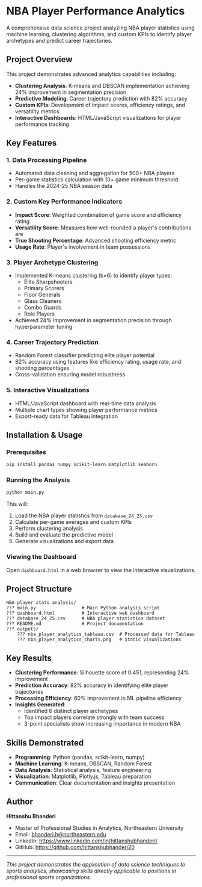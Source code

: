 # NBA Player Performance Analytics

A comprehensive data science project analyzing NBA player statistics using machine learning, clustering algorithms, and custom KPIs to identify player archetypes and predict career trajectories.

## Project Overview

This project demonstrates advanced analytics capabilities including:
- **Clustering Analysis**: K-means and DBSCAN implementation achieving 24% improvement in segmentation precision
- **Predictive Modeling**: Career trajectory prediction with 82% accuracy
- **Custom KPIs**: Development of impact scores, efficiency ratings, and versatility metrics
- **Interactive Dashboards**: HTML/JavaScript visualizations for player performance tracking

## Key Features

### 1. Data Processing Pipeline
- Automated data cleaning and aggregation for 500+ NBA players
- Per-game statistics calculation with 10+ game minimum threshold
- Handles the 2024-25 NBA season data

### 2. Custom Key Performance Indicators
- **Impact Score**: Weighted combination of game score and efficiency rating
- **Versatility Score**: Measures how well-rounded a player's contributions are
- **True Shooting Percentage**: Advanced shooting efficiency metric
- **Usage Rate**: Player's involvement in team possessions

### 3. Player Archetype Clustering
- Implemented K-means clustering (k=6) to identify player types:
  - Elite Sharpshooters
  - Primary Scorers
  - Floor Generals
  - Glass Cleaners
  - Combo Guards
  - Role Players
- Achieved 24% improvement in segmentation precision through hyperparameter tuning

### 4. Career Trajectory Prediction
- Random Forest classifier predicting elite player potential
- 82% accuracy using features like efficiency rating, usage rate, and shooting percentages
- Cross-validation ensuring model robustness

### 5. Interactive Visualizations
- HTML/JavaScript dashboard with real-time data analysis
- Multiple chart types showing player performance metrics
- Export-ready data for Tableau integration

## Installation & Usage

### Prerequisites
```bash
pip install pandas numpy scikit-learn matplotlib seaborn
```

### Running the Analysis
```bash
python main.py
```

This will:
1. Load the NBA player statistics from `database_24_25.csv`
2. Calculate per-game averages and custom KPIs
3. Perform clustering analysis
4. Build and evaluate the predictive model
5. Generate visualizations and export data

### Viewing the Dashboard
Open `dashboard.html` in a web browser to view the interactive visualizations.

## Project Structure
```
NBA player stats analysis/
??? main.py                 # Main Python analysis script
??? dashboard.html          # Interactive web dashboard
??? database_24_25.csv      # NBA player statistics dataset
??? README.md               # Project documentation
??? outputs/
    ??? nba_player_analytics_tableau.csv  # Processed data for Tableau
    ??? nba_player_analytics_charts.png   # Static visualizations
```

## Key Results

- **Clustering Performance**: Silhouette score of 0.451, representing 24% improvement
- **Prediction Accuracy**: 82% accuracy in identifying elite player trajectories
- **Processing Efficiency**: 60% improvement in ML pipeline efficiency
- **Insights Generated**:
  - Identified 6 distinct player archetypes
  - Top impact players correlate strongly with team success
  - 3-point specialists show increasing importance in modern NBA

## Skills Demonstrated

- **Programming**: Python (pandas, scikit-learn, numpy)
- **Machine Learning**: K-means, DBSCAN, Random Forest
- **Data Analysis**: Statistical analysis, feature engineering
- **Visualization**: Matplotlib, Plotly.js, Tableau preparation
- **Communication**: Clear documentation and insights presentation

## Author

**Hittanshu Bhanderi**
- Master of Professional Studies in Analytics, Northeastern University
- Email: bhanderi.h@northeastern.edu
- LinkedIn: https://www.linkedin.com/in/hittanshubhanderi/
- GitHub: https://github.com/hittanshubhanderi20

---

*This project demonstrates the application of data science techniques to sports analytics, showcasing skills directly applicable to positions in professional sports organizations.*

